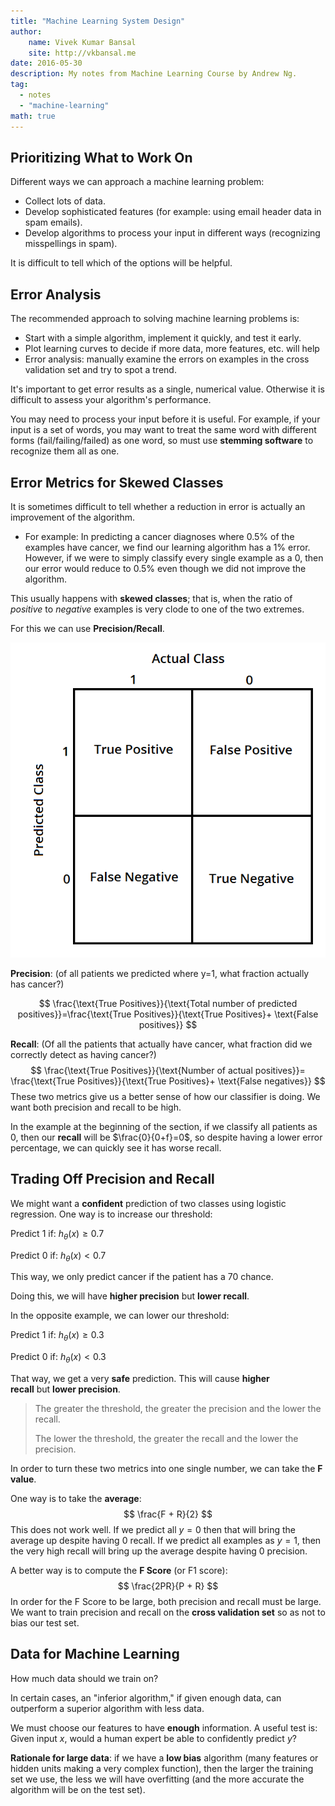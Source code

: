```yaml
---
title: "Machine Learning System Design"
author: 
    name: Vivek Kumar Bansal
    site: http://vkbansal.me
date: 2016-05-30
description: My notes from Machine Learning Course by Andrew Ng.
tag:
  - notes
  - "machine-learning"
math: true
---
```


## Prioritizing What to Work On

Different ways we can approach a machine learning problem:

- Collect lots of data.
- Develop sophisticated features (for example: using email header data in spam emails).
- Develop algorithms to process your input in different ways (recognizing misspellings in spam).

It is difficult to tell which of the options will be helpful.

## Error Analysis

The recommended approach to solving machine learning problems is:

- Start with a simple algorithm, implement it quickly, and test it early.
- Plot learning curves to decide if more data, more features, etc. will help
- Error analysis: manually examine the errors on examples in the cross validation set and try to spot a trend.

It's important to get error results as a single, numerical value. Otherwise it is difficult to assess your algorithm's performance.

You may need to process your input before it is useful. For example, if your input is a set of words, you may want to treat the same word with different forms (fail/failing/failed) as one word, so must use **stemming software** to recognize them all as one.

## Error Metrics for Skewed Classes

It is sometimes difficult to tell whether a reduction in error is actually an improvement of the algorithm.

- For example: In predicting a cancer diagnoses where 0.5% of the examples have cancer, we find our learning algorithm has a 1% error. However, if we were to simply classify every single example as a $0$, then our error would reduce to 0.5% even though we did not improve the algorithm.

This usually happens with **skewed classes**; that is, when the ratio of *positive* to *negative* examples is very clode to one of the two extremes.

For this we can use **Precision/Recall**.

![Precision-Recall](./images/precision-recall.png)

**Precision**: (of all patients we predicted where y=1, what fraction actually has cancer?)

$$
\frac{\text{True Positives}}{\text{Total number of predicted positives}}=\frac{\text{True Positives}}{\text{True Positives}+ \text{False positives}}
$$

**Recall**: (Of all the patients that actually have cancer, what fraction did we correctly detect as having cancer?)
$$
\frac{\text{True Positives}}{\text{Number of actual positives}}= \frac{\text{True Positives}}{\text{True Positives}+ \text{False negatives}}
$$
These two metrics give us a better sense of how our classifier is doing. We want both precision and recall to be high.

In the example at the beginning of the section, if we classify all patients as $0$, then our **recall** will be $\frac{0}{0+f}=0$, so despite having a lower error percentage, we can quickly see it has worse recall.

## Trading Off Precision and Recall

We might want a **confident** prediction of two classes using logistic regression. One way is to increase our threshold:

Predict $1$ if: $h_{\theta}(x) \ge 0.7$

Predict $0$ if: $h_{\theta}(x) < 0.7$

This way, we only predict cancer if the patient has a $70%$ chance.

Doing this, we will have **higher precision** but **lower recall**.

In the opposite example, we can lower our threshold:

Predict $1$ if: $h_{\theta}(x) \ge 0.3$

Predict $0$ if: $h_{\theta}(x) < 0.3$

That way, we get a very **safe** prediction. This will cause **higher recall** but **lower precision**.

> The greater the threshold, the greater the precision and the lower the recall.
>
> The lower the threshold, the greater the recall and the lower the precision.

In order to turn these two metrics into one single number, we can take the **F value**.

One way is to take the **average**:
$$
\frac{F + R}{2}
$$
This does not work well. If we predict all $y=0$ then that will bring the average up despite having $0$ recall. If we predict all examples as $y=1$, then the very high recall will bring up the average despite having $0$ precision.

A better way is to compute the **F Score** (or F1 score):
$$
\frac{2PR}{P + R}
$$
In order for the F Score to be large, both precision and recall must be large. We want to train precision and recall on the **cross validation set** so as not to bias our test set.

## Data for Machine Learning

How much data should we train on?

In certain cases, an "inferior algorithm," if given enough data, can outperform a superior algorithm with less data.

We must choose our features to have **enough** information. A useful test is: Given input $x$, would a human expert be able to confidently predict $y$?

**Rationale for large data**: if we have a **low bias** algorithm (many features or hidden units making a very complex function), then the larger the training set we use, the less we will have overfitting (and the more accurate the algorithm will be on the test set).


